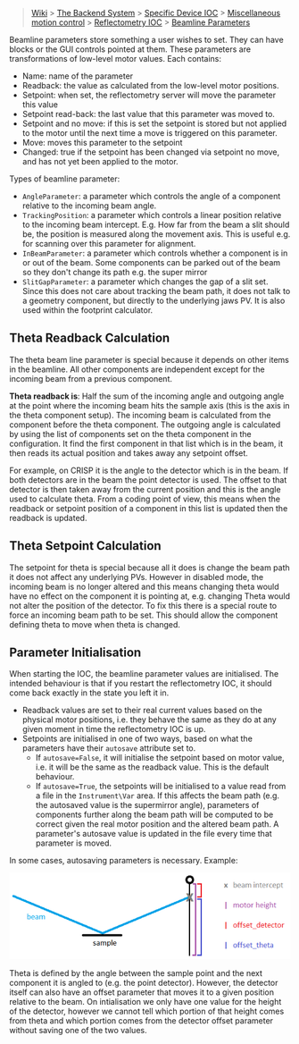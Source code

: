> [Wiki](Home) > [The Backend System](The-Backend-System) > [Specific Device IOC](Specific-Device-IOC) > [Miscellaneous motion control](Miscellaneous-Motion-Control) > [Reflectometry IOC](Reflectometry-IOC) > [Beamline Parameters](Reflectometry-Beamline-Parameters)

Beamline parameters store something a user wishes to set. They can have blocks or the GUI controls pointed at them. These parameters are transformations of low-level motor values. Each contains:

- Name: name of the parameter
- Readback: the value as calculated from the low-level motor positions.
- Setpoint: when set, the reflectometry server will move the parameter this value
- Setpoint read-back: the last value that this parameter was moved to.
- Setpoint and no move: if this is set the setpoint is stored but not applied to the motor until the next time a move is triggered on this parameter.
- Move: moves this parameter to the setpoint
- Changed: true if the setpoint has been changed via setpoint no move, and has not yet been applied to the motor.


Types of beamline parameter:

- `AngleParameter`: a parameter which controls the angle of a component relative to the incoming beam angle.
- `TrackingPosition`: a parameter which controls a linear position relative to the incoming beam intercept. E.g. How far from the beam a slit should be, the position is measured along the movement axis. This is useful e.g. for scanning over this parameter for alignment.
- `InBeamParameter`: a parameter which controls whether a component is in or out of the beam. Some components can be parked out of the beam so they don't change its path e.g. the super mirror
- `SlitGapParameter`: a parameter which changes the gap of a slit set. Since this does not care about tracking the beam path, it does not talk to a geometry component, but directly to the underlying jaws PV. It is also used within the footprint calculator.

## Theta Readback Calculation

The theta beam line parameter is special because it depends on other items in the beamline. All other components are independent except for the incoming beam from a previous component. 

**Theta readback is**: Half the sum of the incoming angle and outgoing angle at the point where the incoming beam hits the sample axis (this is the axis in the theta component setup). The incoming beam is calculated from the component before the theta component. The outgoing angle is calculated by using the list of components set on the theta component in the configuration. It find the first component in that list which is in the beam, it then reads its actual position and takes away any setpoint offset.

For example, on CRISP it is the angle to the detector which is in the beam. If both detectors are in the beam the point detector is used. The offset to that detector is then taken away from the current position and this is the angle used to calculate theta. From a coding point of view, this means when the readback or setpoint position of a component in this list is updated then the readback is updated.


## Theta Setpoint Calculation

The setpoint for theta is special because all it does is change the beam path it does not affect any underlying PVs. However in disabled mode, the incoming beam is no longer altered and this means changing theta would have no effect on the component it is pointing at, e.g. changing Theta would not alter the position of the detector. To fix this there is a special route to force an incoming beam path to be set. This should allow the component defining theta to move when theta is changed.


## Parameter Initialisation

When starting the IOC, the beamline parameter values are initialised. The intended behaviour is that if you restart the reflectometry IOC, it should come back exactly in the state you left it in.

- Readback values are set to their real current values based on the physical motor positions, i.e. they behave the same as they do at any given moment in time the reflectometry IOC is up.
- Setpoints are initialised in one of two ways, based on what the parameters have their `autosave` attribute set to.
   - If `autosave=False`, it will initialise the setpoint based on motor value, i.e. it will be the same as the readback value. This is the default behaviour.
   - If `autosave=True`, the setpoints will be initialised to a value read from a file in the `Instrument\Var` area. If this affects the beam path (e.g. the autosaved value is the supermirror angle), parameters of components further along the beam path will be computed to be correct given the real motor position and the altered beam path. A parameter's autosave value is updated in the file every time that parameter is moved.

In some cases, autosaving parameters is necessary. Example:

![Init Theta](reflectometers/sp_inits.png)

Theta is defined by the angle between the sample point and the next component it is angled to (e.g. the point detector). However, the detector itself can also have an offset parameter that moves it to a given position relative to the beam. On intialisation we only have one value for the height of the detector, however we cannot tell which portion of that height comes from theta and which portion comes from the detector offset parameter without saving one of the two values.
